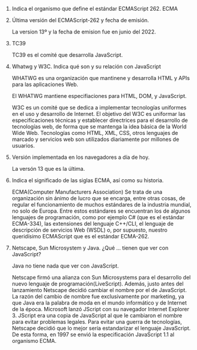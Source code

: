 1. Indica el organismo que define el estándar ECMAScript 262. 
    ECMA
    
1. Última versión del ECMAScript-262 y fecha de emisión.

    La version 13º y la fecha de emision fue en junio del 2022.
1. TC39

    TC39 es el comité que desarrolla JavaScript.
1. Whatwg y W3C. Indica qué son y su relación con JavaScript

    WHATWG es una organización que mantinene y desarrolla HTML y APIs para las aplicaciones Web.

    El WHATWG mantiene especifiaciones para HTML, DOM, y JavaScript.

    W3C es un comité que se dedica a implementar tecnologías uniformes en el uso y desarrollo de Internet. El objetivo del W3C es uniformar las especificaciones técnicas y establecer directrices para el desarrollo de tecnologías web, de forma que se mantenga la idea básica de la World Wide Web. Tecnologías como HTML, XML, CSS, otros lenguajes de marcado y servicios web son utilizados diariamente por millones de usuarios.

1. Versión implementada en los navegadores a día de hoy.

    La versón 13 que es la última.

1. Indica el significado de las siglas ECMA, así como su historia.


    ECMA(Computer Manufacturers Association)
    Se trata de una organización sin ánimo de lucro que se encarga, entre otras cosas, de regular el funcionamiento de muchos estándares de la industria mundial, no solo de Europa. Entre estos estándares se encuentran los de algunos lenguajes de programación, como por ejemplo C# (que es el estándar ECMA-334), las extensiones del lenguaje C++/CLI, el lenguaje de descripción de servicios Web (WSDL) o, por supuesto, nuestro queridísimo ECMAScript que es el estándar ECMA-262.


1. Netscape, Sun Microsystem y Java. ¿Qué ... tienen que ver con JavaScript?

    Java no tiene nada que ver con JavaScript.
    
    Netscape firmó una alianza con Sun Microsystems para el desarrollo del nuevo lenguaje de programación(LiveScript). Además, justo antes del lanzamiento Netscape decidió cambiar el nombre por el de JavaScript. La razón del cambio de nombre fue exclusivamente por marketing, ya que Java era la palabra de moda en el mundo informático y de Internet de la época.
    Microsoft lanzó JScript con su navegador Internet Explorer 3. JScript era una copia de JavaScript al que le cambiaron el nombre para evitar problemas legales.
    Para evitar una guerra de tecnologías, Netscape decidió que lo mejor sería estandarizar el lenguaje JavaScript. De esta forma, en 1997 se envió la especificación JavaScript 1.1 al organismo ECMA.

